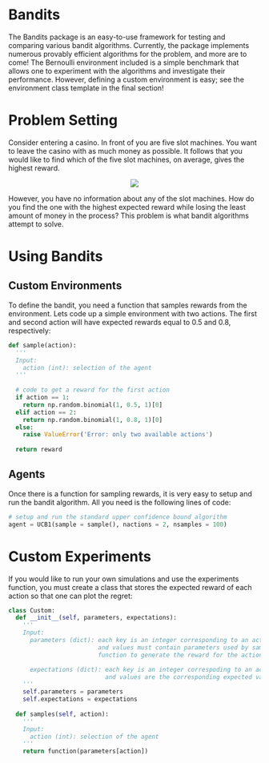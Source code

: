 # Bandits
The Bandits package is an easy-to-use framework for testing and comparing various bandit algorithms. Currently, the package implements numerous provably efficient algorithms for the problem, and more are to come! The Bernoulli environment included is a simple benchmark that allows one to experiment with the algorithms and investigate their performance. However, defining a custom environment is easy; see the environment class template in the final section!

# Problem Setting
Consider entering a casino. In front of you are five slot machines. You want to leave the casino with as much money as possible. It follows that you would like to find which of the five slot machines, on average, gives the highest reward.

<p align="center">
  <img src="https://cdn.analyticsvidhya.com/wp-content/uploads/2018/09/im_210.png" />
</p>

However, you have no information about any of the slot machines. How do you find the one with the highest expected reward while losing the least amount of money in the process? This problem is what bandit algorithms attempt to solve. 

# Using Bandits

## Custom Environments
To define the bandit, you need a function that samples rewards from the environment. Lets code up a simple environment with two actions. The first and second action will have expected rewards equal to 0.5 and 0.8, respectively:

```python
def sample(action): 
  '''
  Input: 
    action (int): selection of the agent
  '''
  
  # code to get a reward for the first action
  if action == 1: 
    return np.random.binomial(1, 0.5, 1)[0]
  elif action == 2: 
    return np.random.binomial(1, 0.8, 1)[0]
  else: 
    raise ValueError('Error: only two available actions')
  
  return reward
```

## Agents
Once there is a function for sampling rewards, it is very easy to setup and run the bandit algorithm. All you need is the following lines of code:
```python
# setup and run the standard upper confidence bound algorithm
agent = UCB1(sample = sample(), nactions = 2, nsamples = 100)
```




# Custom Experiments
If you would like to run your own simulations and use the experiments function, you must create a class that stores the expected reward of each action so that one can plot the regret:

```python
class Custom:
  def __init__(self, parameters, expectations): 
    '''
    Input: 
      parameters (dict): each key is an integer corresponding to an action
                         and values must contain parameters used by sample
                         function to generate the reward for the action

      expectations (dict): each key is an integer correspoding to an action
                           and values are the corresponding expected values
    '''
    self.parameters = parameters
    self.expectations = expectations
    
  def samples(self, action): 
    '''
    Input: 
      action (int): selection of the agent
    '''
    return function(parameters[action])
```


